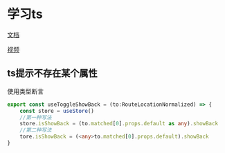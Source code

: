 # 学习ts

[文档](https://24kcs.github.io/vue3_study/chapter2/1_type.html#类型断言)

[视频](https://www.zhihu.com/education/video-course/1487063043724566528)

## ts提示不存在某个属性
使用类型断言
```ts
export const useToggleShowBack = (to:RouteLocationNormalized) => {
    const store = useStore()
    //第一种写法
    store.isShowBack = (to.matched[0].props.default as any).showBack
    //第二种写法
    tore.isShowBack = (<any>to.matched[0].props.default).showBack
}
```